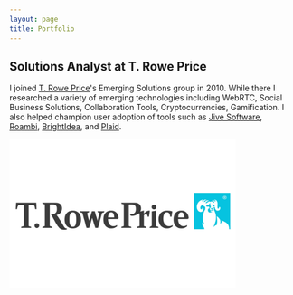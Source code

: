 ```yaml
---
layout: page
title: Portfolio
---
```


<section class="portfolio">
  <div>
<h1>Solutions Analyst at T. Rowe Price</h1>
<p>I joined <a href="https://troweprice.com">T. Rowe Price</a>'s Emerging Solutions group in 2010. While there I researched a variety of emerging technologies including WebRTC, Social Business Solutions, Collaboration Tools, Cryptocurrencies, Gamification. I also helped champion user adoption of tools such as <a href="https://www.jivesoftware.com">Jive Software</a>, <a href="https://www.sap.com/products/roambi.html">Roambi</a>, <a href="https://www.brightidea.com">BrightIdea</a>, and <a href="https://plaid.com">Plaid</a>. <!-- Working as a designer with a team of developers I would often collaborate on building UIs for prototypes to demonstrate to the business. -->
</p>
</div>
<img src="/uploads/2018/05/trp-logo.jpg" width="400" alt="T. Rowe Price logo" />
</section>

